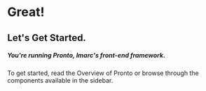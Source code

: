 # Great!
## Let's Get Started.

##### You're running Pronto, Imarc's front-end framework.

To get started, read the Overview of Pronto or browse through the components available in the sidebar.
